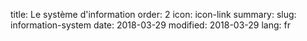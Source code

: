 title: Le système d'information
order: 2
icon: icon-link
summary: 
slug: information-system
date: 2018-03-29
modified: 2018-03-29
lang: fr
